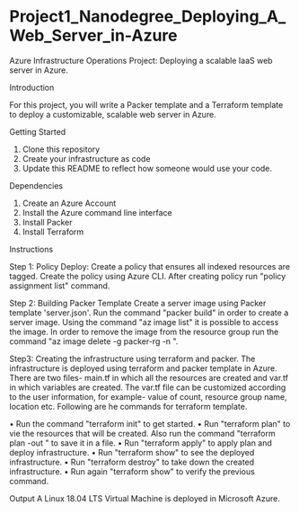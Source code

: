 # Project1_Nanodegree_Deploying_A_Web_Server_in-Azure

Azure Infrastructure Operations Project: Deploying a scalable IaaS web server in Azure.

Introduction

For this project, you will write a Packer template and a Terraform template to deploy a customizable, scalable web server in Azure.

Getting Started

1. Clone this repository
2. Create your infrastructure as code
3. Update this README to reflect how someone would use your code.

Dependencies
 
1. Create an Azure Account
2. Install the Azure command line interface
3. Install Packer
4. Install Terraform

Instructions

Step 1: Policy Deploy:
Create a policy that ensures all indexed resources are tagged. Create the policy using Azure CLI. After creating policy run "policy assignment list" command. 

Step 2: Building Packer Template
Create a server image using Packer template 'server.json'. Run the command "packer build" in order to create a server image. Using the command "az image list" it is possible to access the image. In order to remove the image from the resource group run the command 
"az image delete -g packer-rg -n <name>".

Step3: Creating the infrastructure using terraform and packer.
The infrastructure is deployed using terraform and packer template in Azure. There are two files- main.tf in which all the resources are created and var.tf in which variables are created. The var.tf file can be customized according to the user information, for example- value of count, resource group name, location etc. Following are he commands for terraform template.

•	Run the command "terraform init" to get started. 
•	Run "terraform plan" to vie the resources that will be created. Also run the command "terraform plan -out <filename>" to save it in a file. 
•	Run "terraform apply" to apply plan and deploy infrastructure.
•	Run "terraform show" to see the deployed infrastructure.
•	Run "terraform destroy" to take down the created infrastructure. 
•	Run again "terraform show" to verify the previous command.


Output
A Linux 18.04 LTS Virtual Machine is deployed in Microsoft Azure.  
